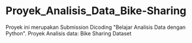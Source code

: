 # Proyek_Analisis_Data_Bike-Sharing
Proyek ini merupakan Submission Dicoding "Belajar Analisis Data dengan Python". Proyek Analisis data: Bike Sharing Dataset
